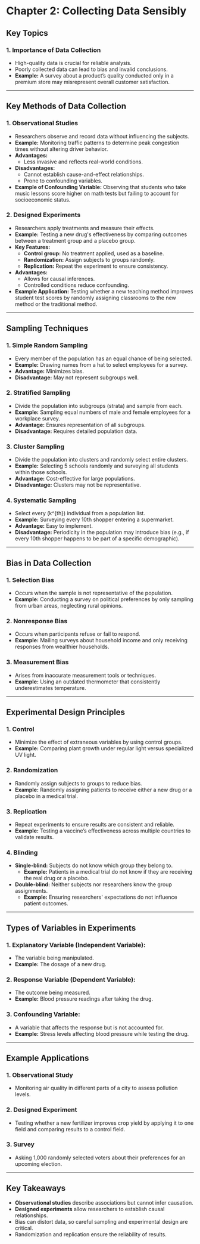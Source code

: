 # **Chapter 2: Collecting Data Sensibly**

## **Key Topics**
### **1. Importance of Data Collection**
- High-quality data is crucial for reliable analysis.
- Poorly collected data can lead to bias and invalid conclusions.
- **Example:** A survey about a product’s quality conducted only in a premium store may misrepresent overall customer satisfaction.

---

## **Key Methods of Data Collection**

### **1. Observational Studies**
- Researchers observe and record data without influencing the subjects.
- **Example:** Monitoring traffic patterns to determine peak congestion times without altering driver behavior.
- **Advantages:**
  - Less invasive and reflects real-world conditions.
- **Disadvantages:**
  - Cannot establish cause-and-effect relationships.
  - Prone to confounding variables.
- **Example of Confounding Variable:** Observing that students who take music lessons score higher on math tests but failing to account for socioeconomic status.

### **2. Designed Experiments**
- Researchers apply treatments and measure their effects.
- **Example:** Testing a new drug's effectiveness by comparing outcomes between a treatment group and a placebo group.
- **Key Features:**
  - **Control group:** No treatment applied, used as a baseline.
  - **Randomization:** Assign subjects to groups randomly.
  - **Replication:** Repeat the experiment to ensure consistency.
- **Advantages:**
  - Allows for causal inferences.
  - Controlled conditions reduce confounding.
- **Example Application:** Testing whether a new teaching method improves student test scores by randomly assigning classrooms to the new method or the traditional method.

---

## **Sampling Techniques**

### **1. Simple Random Sampling**
- Every member of the population has an equal chance of being selected.
- **Example:** Drawing names from a hat to select employees for a survey.
- **Advantage:** Minimizes bias.
- **Disadvantage:** May not represent subgroups well.

### **2. Stratified Sampling**
- Divide the population into subgroups (strata) and sample from each.
- **Example:** Sampling equal numbers of male and female employees for a workplace survey.
- **Advantage:** Ensures representation of all subgroups.
- **Disadvantage:** Requires detailed population data.

### **3. Cluster Sampling**
- Divide the population into clusters and randomly select entire clusters.
- **Example:** Selecting 5 schools randomly and surveying all students within those schools.
- **Advantage:** Cost-effective for large populations.
- **Disadvantage:** Clusters may not be representative.

### **4. Systematic Sampling**
- Select every \(k^{th}\) individual from a population list.
- **Example:** Surveying every 10th shopper entering a supermarket.
- **Advantage:** Easy to implement.
- **Disadvantage:** Periodicity in the population may introduce bias (e.g., if every 10th shopper happens to be part of a specific demographic).

---

## **Bias in Data Collection**

### **1. Selection Bias**
- Occurs when the sample is not representative of the population.
- **Example:** Conducting a survey on political preferences by only sampling from urban areas, neglecting rural opinions.

### **2. Nonresponse Bias**
- Occurs when participants refuse or fail to respond.
- **Example:** Mailing surveys about household income and only receiving responses from wealthier households.

### **3. Measurement Bias**
- Arises from inaccurate measurement tools or techniques.
- **Example:** Using an outdated thermometer that consistently underestimates temperature.

---

## **Experimental Design Principles**

### **1. Control**
- Minimize the effect of extraneous variables by using control groups.
- **Example:** Comparing plant growth under regular light versus specialized UV light.

### **2. Randomization**
- Randomly assign subjects to groups to reduce bias.
- **Example:** Randomly assigning patients to receive either a new drug or a placebo in a medical trial.

### **3. Replication**
- Repeat experiments to ensure results are consistent and reliable.
- **Example:** Testing a vaccine’s effectiveness across multiple countries to validate results.

### **4. Blinding**
- **Single-blind:** Subjects do not know which group they belong to.
  - **Example:** Patients in a medical trial do not know if they are receiving the real drug or a placebo.
- **Double-blind:** Neither subjects nor researchers know the group assignments.
  - **Example:** Ensuring researchers' expectations do not influence patient outcomes.

---

## **Types of Variables in Experiments**

### **1. Explanatory Variable (Independent Variable):**
- The variable being manipulated.
- **Example:** The dosage of a new drug.

### **2. Response Variable (Dependent Variable):**
- The outcome being measured.
- **Example:** Blood pressure readings after taking the drug.

### **3. Confounding Variable:**
- A variable that affects the response but is not accounted for.
- **Example:** Stress levels affecting blood pressure while testing the drug.

---

## **Example Applications**

### **1. Observational Study**
- Monitoring air quality in different parts of a city to assess pollution levels.

### **2. Designed Experiment**
- Testing whether a new fertilizer improves crop yield by applying it to one field and comparing results to a control field.

### **3. Survey**
- Asking 1,000 randomly selected voters about their preferences for an upcoming election.

---

## **Key Takeaways**
- **Observational studies** describe associations but cannot infer causation.
- **Designed experiments** allow researchers to establish causal relationships.
- Bias can distort data, so careful sampling and experimental design are critical.
- Randomization and replication ensure the reliability of results.
